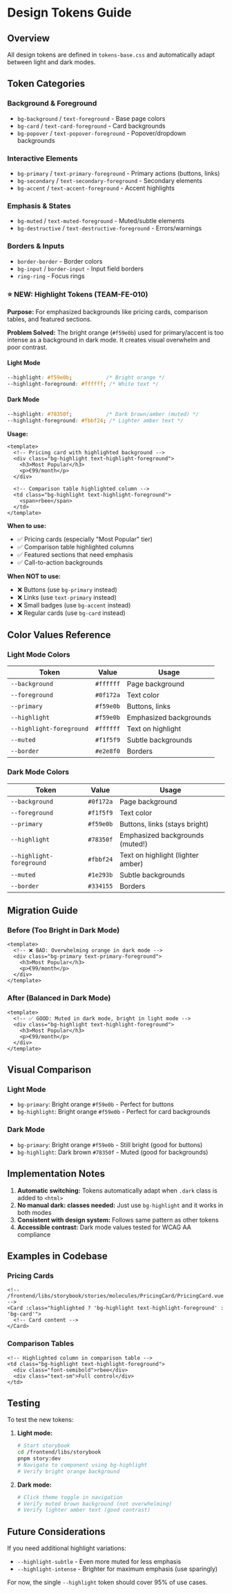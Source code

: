 # Design Tokens Guide

<!-- Created by: TEAM-FE-010 -->

## Overview

All design tokens are defined in `tokens-base.css` and automatically adapt between light and dark modes.

## Token Categories

### Background & Foreground
- `bg-background` / `text-foreground` - Base page colors
- `bg-card` / `text-card-foreground` - Card backgrounds
- `bg-popover` / `text-popover-foreground` - Popover/dropdown backgrounds

### Interactive Elements
- `bg-primary` / `text-primary-foreground` - Primary actions (buttons, links)
- `bg-secondary` / `text-secondary-foreground` - Secondary elements
- `bg-accent` / `text-accent-foreground` - Accent highlights

### Emphasis & States
- `bg-muted` / `text-muted-foreground` - Muted/subtle elements
- `bg-destructive` / `text-destructive-foreground` - Errors/warnings

### Borders & Inputs
- `border-border` - Border colors
- `bg-input` / `border-input` - Input field borders
- `ring-ring` - Focus rings

### ⭐ NEW: Highlight Tokens (TEAM-FE-010)

**Purpose:** For emphasized backgrounds like pricing cards, comparison tables, and featured sections.

**Problem Solved:** The bright orange (`#f59e0b`) used for primary/accent is too intense as a background in dark mode. It creates visual overwhelm and poor contrast.

#### Light Mode
```css
--highlight: #f59e0b;           /* Bright orange */
--highlight-foreground: #ffffff; /* White text */
```

#### Dark Mode
```css
--highlight: #78350f;           /* Dark brown/amber (muted) */
--highlight-foreground: #fbbf24; /* Lighter amber text */
```

**Usage:**
```vue
<template>
  <!-- Pricing card with highlighted background -->
  <div class="bg-highlight text-highlight-foreground">
    <h3>Most Popular</h3>
    <p>€99/month</p>
  </div>
  
  <!-- Comparison table highlighted column -->
  <td class="bg-highlight text-highlight-foreground">
    <span>rbee</span>
  </td>
</template>
```

**When to use:**
- ✅ Pricing cards (especially "Most Popular" tier)
- ✅ Comparison table highlighted columns
- ✅ Featured sections that need emphasis
- ✅ Call-to-action backgrounds

**When NOT to use:**
- ❌ Buttons (use `bg-primary` instead)
- ❌ Links (use `text-primary` instead)
- ❌ Small badges (use `bg-accent` instead)
- ❌ Regular cards (use `bg-card` instead)

## Color Values Reference

### Light Mode Colors
| Token | Value | Usage |
|-------|-------|-------|
| `--background` | `#ffffff` | Page background |
| `--foreground` | `#0f172a` | Text color |
| `--primary` | `#f59e0b` | Buttons, links |
| `--highlight` | `#f59e0b` | Emphasized backgrounds |
| `--highlight-foreground` | `#ffffff` | Text on highlight |
| `--muted` | `#f1f5f9` | Subtle backgrounds |
| `--border` | `#e2e8f0` | Borders |

### Dark Mode Colors
| Token | Value | Usage |
|-------|-------|-------|
| `--background` | `#0f172a` | Page background |
| `--foreground` | `#f1f5f9` | Text color |
| `--primary` | `#f59e0b` | Buttons, links (stays bright) |
| `--highlight` | `#78350f` | Emphasized backgrounds (muted!) |
| `--highlight-foreground` | `#fbbf24` | Text on highlight (lighter amber) |
| `--muted` | `#1e293b` | Subtle backgrounds |
| `--border` | `#334155` | Borders |

## Migration Guide

### Before (Too Bright in Dark Mode)
```vue
<template>
  <!-- ❌ BAD: Overwhelming orange in dark mode -->
  <div class="bg-primary text-primary-foreground">
    <h3>Most Popular</h3>
    <p>€99/month</p>
  </div>
</template>
```

### After (Balanced in Dark Mode)
```vue
<template>
  <!-- ✅ GOOD: Muted in dark mode, bright in light mode -->
  <div class="bg-highlight text-highlight-foreground">
    <h3>Most Popular</h3>
    <p>€99/month</p>
  </div>
</template>
```

## Visual Comparison

### Light Mode
- `bg-primary`: Bright orange `#f59e0b` - Perfect for buttons
- `bg-highlight`: Bright orange `#f59e0b` - Perfect for card backgrounds

### Dark Mode
- `bg-primary`: Bright orange `#f59e0b` - Still bright (good for buttons)
- `bg-highlight`: Dark brown `#78350f` - Muted (good for backgrounds)

## Implementation Notes

1. **Automatic switching:** Tokens automatically adapt when `.dark` class is added to `<html>`
2. **No manual dark: classes needed:** Just use `bg-highlight` and it works in both modes
3. **Consistent with design system:** Follows same pattern as other tokens
4. **Accessible contrast:** Dark mode values tested for WCAG AA compliance

## Examples in Codebase

### Pricing Cards
```vue
<!-- /frontend/libs/storybook/stories/molecules/PricingCard/PricingCard.vue -->
<Card :class="highlighted ? 'bg-highlight text-highlight-foreground' : 'bg-card'">
  <!-- Card content -->
</Card>
```

### Comparison Tables
```vue
<!-- Highlighted column in comparison table -->
<td class="bg-highlight text-highlight-foreground">
  <div class="font-semibold">rbee</div>
  <div class="text-sm">Full control</div>
</td>
```

## Testing

To test the new tokens:

1. **Light mode:**
   ```bash
   # Start storybook
   cd /frontend/libs/storybook
   pnpm story:dev
   # Navigate to component using bg-highlight
   # Verify bright orange background
   ```

2. **Dark mode:**
   ```bash
   # Click theme toggle in navigation
   # Verify muted brown background (not overwhelming)
   # Verify lighter amber text (good contrast)
   ```

## Future Considerations

If you need additional highlight variations:
- `--highlight-subtle` - Even more muted for less emphasis
- `--highlight-intense` - Brighter for maximum emphasis (use sparingly)

For now, the single `--highlight` token should cover 95% of use cases.
